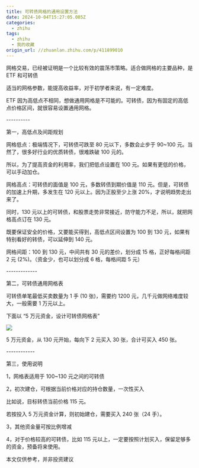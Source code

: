 ```yaml
---
title: 可转债网格的通用设置方法
date: 2024-10-04T15:27:05.085Z
categories:
  - zhihu
tags:
  - zhihu
  - 我的收藏
origin_url: //zhuanlan.zhihu.com/p/411899010
---
```

网格交易，已经被证明是一个比较有效的震荡市策略。适合做网格的主要品种，是 ETF 和可转债

适当的网格参数，能提高收益率，对于初学者来说，有一定难度。

ETF 因为高低点不相同，想做通用网格是不可能的。可转债，因为有固定的高低点价格区间，就很容易设置通用网格。

\----------

第一，高低点及间距规划

网格低点：极端情况下，可转债可跌至 80 元以下，多数会止步于 90\~100 元。当然了，很多好行业的优质转债，很难跌破 100 元的。

所以，为了提高资金的利用率，我们把低点设置在 100 元。如果有更低的价格，可以手动加仓。

网格高点：可转债的面值是 100 元，多数转债到期价值是 110 元。但是，可转债的加速上升期，多发生在 120 元以上。因为正股至少上涨 20%，才说明趋势走出来了。

同时，130 元以上的可转债，和股票走势非常接近，防守能力不足，所以，就把网格高点订在 130 元。

既要保证安全的价格，又要能买得到，高低点区间设置为 100 到 130 元，如果有特别看好的转债，可以延伸到 140 元。

网格间距：100 到 130 元，中间共有 30 元的差价，划分成 15 格，正好每格间距 2 元 (2%)。（资金少，也可以划分成 6 格，每格间距 5 元）

\-------------

第二，可转债通用网格表

可转债单笔最低买卖数量为 1 手 (10 张)，需要约 1200 元，几千元做网络难度较大，一般需要 1 万元以上。

下面以 “5 万元资金，设计可转债网格表”

![](https://pic4.zhimg.com/v2-8a70abd3824d95de86c0f4facdbbedaf_b.jpg)

5 万元资金，从 130 元开始，每向下 2 元买入 30 张，合计可买入 450 张。

\------------

第三，使用说明

1，网格表适用于 100\~130 元之间的可转债

2，初次建仓，可根据当前价格对应的持仓数量，一次性买入

比如说，目标转债当前价格 115 元。

若按投入 5 万元资金计算，则初始建仓，需要买入 240 张（24 手）。

3，其他资金量可按比例增减

4，对于价格较高的可转债，比如 115 元以上，一定要按照计划买入，保留足够多的资金，预备将来使用。

本文仅供参考，并非投资建议
